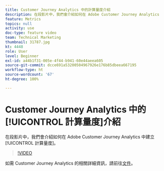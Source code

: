 ```yaml
---
title: Customer Journey Analytics 中的計算量度介紹
description: 在段影片中，我們會介紹如何在 Adobe Customer Journey Analytics 中建立計算量度。
feature: Metrics
topics: null
activity: use
doc-type: feature video
team: Technical Marketing
thumbnail: 31787.jpg
kt: 4448
role: User
level: Beginner
exl-id: a44b1f31-005e-4f44-b941-60e44aeea605
source-git-commit: dcce691a53200504967926e176b85dbeea667195
workflow-type: ht
source-wordcount: '67'
ht-degree: 100%

---
```


# Customer Journey Analytics 中的[!UICONTROL 計算量度]介紹

在段影片中，我們會介紹如何在 Adobe Customer Journey Analytics 中建立[!UICONTROL 計算量度]。

>[!VIDEO](https://video.tv.adobe.com/v/31787/?quality=12)

如需 Customer Journey Analytics 的相關詳細資訊，請前往[文件](https://docs.adobe.com/content/help/zh-Hant/analytics-platform/using/cja-landing.html)。
